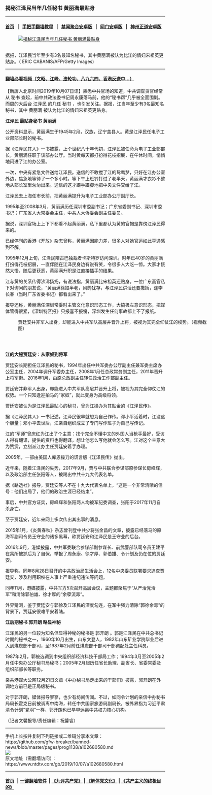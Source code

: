 ### 揭秘江泽民当年几任秘书 黄丽满最贴身
------------------------

#### [首页](https://github.com/gfw-breaker/banned-news/blob/master/README.md) &nbsp;&nbsp;|&nbsp;&nbsp; [手把手翻墙教程](https://github.com/gfw-breaker/guides/wiki) &nbsp;&nbsp;|&nbsp;&nbsp; [禁闻聚合安卓版](https://github.com/gfw-breaker/bn-android) &nbsp;&nbsp;|&nbsp;&nbsp; [网门安卓版](https://github.com/oGate2/oGate) &nbsp;&nbsp;|&nbsp;&nbsp; [神州正道安卓版](https://github.com/SzzdOgate/update) 



<div><div class="featured_image">
 <a href="https://i.ntdtv.com/assets/uploads/2019/10/GettyImages-176445845.jpg" target="_blank">
  <figure>
   <img alt="揭秘江泽民当年几任秘书 黄丽满最贴身" src="https://i.ntdtv.com/assets/uploads/2019/10/GettyImages-176445845-800x450.jpg"/>
  </figure><br/>
 </a>
 <span class="caption">
  据报，江泽民当年至少有3名最知名秘书，其中黄丽满被认为比江的情妇宋祖英更贴身。（ ERIC CABANIS/AFP/Getty Images)
 </span>
</div>
</div><hr/>

#### [翻墙必看视频（文昭、江峰、法轮功、八九六四、香港反送中...）](https://github.com/gfw-breaker/banned-news/blob/master/pages/links.md)

<div><div class="post_content" itemprop="articleBody">
 <p>
  【新唐人北京时间2019年10月07日讯】熟悉中共官场的知道，中共调查贪官经常从
  <ok href="https://www.ntdtv.com/gb/秘书.htm">
   秘书
  </ok>
  查起，前中共政法委书记周永康落马前，他的“秘书帮”几乎被全面围剿。而周的大后台
  <ok href="https://www.ntdtv.com/gb/江泽民.htm">
   江泽民
  </ok>
  的几任
  <ok href="https://www.ntdtv.com/gb/秘书.htm">
   秘书
  </ok>
  ，也引发关注。据报，江当年至少有3名最知名秘书，其中
  <ok href="https://www.ntdtv.com/gb/黄丽满.htm">
   黄丽满
  </ok>
  被认为比江的情妇宋祖英更贴身。
 </p>
 <p>
  <strong>
   <ok href="https://www.ntdtv.com/gb/江泽民.htm">
    江泽民
   </ok>
   最贴身秘书
   <ok href="https://www.ntdtv.com/gb/黄丽满.htm">
    黄丽满
   </ok>
  </strong>
 </p>
 <p>
  公开资料显示，黄丽满生于1945年2月，汉族，辽宁盖县人。黄是江泽民任电子工业部部长时的秘书。
 </p>
 <p>
  据《江泽民其人》一书披露，上个世纪八十年代初，江泽民被任命为电子工业部部长，黄丽满任职于该部办公厅。当时黄每天都打扮得花枝招展，在午休时间，悄悄地闪进了江的办公室。
 </p>
 <p>
  一次，中央有紧急文件送给江泽民。送信的不敢搅了江的鸳鸯梦，只好在江办公室外边，焦急地等待了一个多小时。等下午上班铃打过了老半天，黄丽满才衣衫不整地从部长室里匆匆出来。送信的这才蹑手蹑脚地把中央文件交给了江。
 </p>
 <p>
  江泽民去上海任市长前，把黄丽满提升为电子工业部办公厅副厅长。
 </p>
 <p>
  1995年至2008年3月，黄丽满历任深圳市委副书记；广东省委副书记、深圳市委书记；广东省人大常委会主任，中共人大侨委会副主任委员。
 </p>
 <p>
  据说，深圳官场上上下下都看不起黄丽满，私下里都认为黄的官帽是靠傍江泽民得来的。
 </p>
 <p>
  已经停刊的香港《开放》杂志曾称，黄丽满因能力差，很多人对她官运如此亨通感到不解。
 </p>
 <p>
  1995年12月上旬，江泽民陪古巴独裁者卡斯特罗访问深圳。时年已40岁的黄丽满打扮得花枝招展，一直伴随在江泽民身边有说有笑，令很多人大吃一惊。大家才恍然大悟，随后更获悉，黄丽满升职是江直接插手的结果。
 </p>
 <p>
  江与黄的关系传得沸沸扬扬，有说法指，黄丽满比宋祖英还贴身。一位广东高官私下对询问的朋友说，“黄丽满徐娘半老，风韵犹存，与江泽民讲话还要撒娇，连李长春（当时广东省委书记）都看出来了。”
 </p>
 <p>
  报导还称，黄丽满任深圳常委时主管文化意识形态工作，大搞极左意识形态，把媒体管得很紧，《深圳特区报》只报喜不报懮，深圳发生任何事故都上不了报纸。
 </p>
 <figure class="wp-caption alignnone" id="attachment_102680585" style="width: 600px">
  <ok href="https://i.ntdtv.com/assets/uploads/2019/10/p9076871a653814818.jpg">
   <img alt="" class="size-medium wp-image-102680585" src="https://i.ntdtv.com/assets/uploads/2019/10/p9076871a653814818-600x336.jpg"/>
  </ok>
  <br/><figcaption class="wp-caption-text">
   贾廷安并非军人出身，却能进入中共军队高层并晋升上将，被视为其完全仰仗江的权势。（视频截图）
  </figcaption><br/>
 </figure><br/>
 <p>
  <strong>
   江的大秘贾廷安：从家奴到将军
  </strong>
 </p>
 <p>
  贾廷安长期担任江泽民的秘书，1994年出任中共军委办公厅副主任兼军委主席办公室主任，2004年调升军委办主任，2008年1月任总政常务副主任，2011年晋升上将军衔。2016年1月，由原总政副主任转任政治工作部副主任。
 </p>
 <p>
  贾廷安并非军人出身，却能进入中共军队高层并晋升上将，被视为其完全仰仗江的权势。一个只知逢迎拍马的“家奴”，就此变身为高级将领。
 </p>
 <p>
  贾廷安被认为是江泽民最贴心的秘书，曾为江操办为其贴金的《江泽民传》。
 </p>
 <p>
  据《江泽民其人》一书记述，江泽民很早就想为自己作传。邓小平活着时，江没这个胆量；邓小平去世后，江亲自组织成立了专门写作班子为自己写传记。
 </p>
 <p>
  江的“军师”曾庆红为江出了个主意：找个完全不懂中文的外国人当枪手最好，受访人得有翻译，提供的资料也得翻译，想让他怎么写他就会怎么写。江对这个主意大为赞赏，立刻派江办主任贾廷安着手办理。
 </p>
 <p>
  2005年，一部由美国人库恩操刀的谎言版《江泽民传》抛出。
 </p>
 <p>
  近年来，随着江泽民的失势，2017年9月，贾与中共联合参谋部原参谋长房峰辉，以及政治部主任张阳等人，被踢出中共十九大代表名单。
 </p>
 <p>
  据《路透社》报导，贾廷安等人不在十九大代表名单上，“这是一个非常清晰的信号：他们出局了，他们的政治生涯已经结束”。
 </p>
 <p>
  事后，中共官方证实，房峰辉和张阳两人均被军纪委调查，张阳于2017年11月自杀身亡。
 </p>
 <p>
  至于贾廷安，近年来网上多次传出其出事的消息。
 </p>
 <p>
  2015年1月，《炎黄春秋》杂志曾刊登中共少将张金昌的文章，披露已经落马的原海军副司令员王守业的诸多黑幕，称贾廷安和江泽民是王守业的后台。
 </p>
 <p>
  2016年9月，港媒披露，中共军委联合参谋部副参谋长、前武警部队司令员王建平在寓所被抓后为了自保，举报了周永康、徐才厚、郭伯雄、令计划及仍在位的贾廷安。
 </p>
 <p>
  报导称，同年8月28日召开的中共政治局生活会上，12名中央委员联署要求追查贾廷安，涉及利用职权在人事上严重违纪违法等问题。
 </p>
 <p>
  同年11月，港媒披露，中共军方5次召开高层会议，主题都聚焦于“从严治党治军”和清除郭伯雄、徐才厚的“余孽流毒”。
 </p>
 <p>
  外界猜测，鉴于贾廷安与郭徐及江泽民的深度勾连，在军中强力清除“郭徐余毒”的背景下，贾廷安很难平安着陆。
 </p>
 <p>
  <strong>
   江后期秘书
   <ok href="https://www.ntdtv.com/gb/郭开朗.htm">
    郭开朗
   </ok>
   略显神秘
  </strong>
 </p>
 <p>
  江泽民的另一位较为知名但显得神秘的秘书是
  <ok href="https://www.ntdtv.com/gb/郭开朗.htm">
   郭开朗
  </ok>
  。郭是江泽民在中共总书记时期的秘书之一，1960年10月出生，山东文登人，1982年山东矿业学院毕业后进入到煤炭部干部司，至1987年2月前任煤炭部干部司干部调配处主任科员。
 </p>
 <p>
  1987年2月，郭被选调到中央组织部经济科技干部局工作；1994年3月至2005年2月任中央办公厅秘书局秘书；2005年2月起历任省长助理、副省长、省委常委及组织部部长等职务。
 </p>
 <p>
  亲共港媒大公网12月21日文章《中办秘书局走出来的干部们》披露，郭开朗在外调地方前已是正局级秘书。
 </p>
 <p>
  对于郭开朗，媒体报导寥寥，也少有坊间传闻。不过，如同令计划的亲信中办秘书局局长霍克日前被调离中南海，转任中共国家旅游局副局长，被外界指为习近平肃清令计划“党羽”一样，郭开朗也已早早远离中共权力核心机构。
 </p>
 <p>
  （记者文馨报导/责任编辑：祝馨睿）
 </p>
 <div class="single_ad">
 </div>
</div>
</div>
<hr/>
手机上长按并复制下列链接或二维码分享本文章：<br/>
https://github.com/gfw-breaker/banned-news/blob/master/pages/prog1138/a102680580.md <br/>
<a href='https://github.com/gfw-breaker/banned-news/blob/master/pages/prog1138/a102680580.md'><img src='https://github.com/gfw-breaker/banned-news/blob/master/pages/prog1138/a102680580.md.png'/></a> <br/>
原文地址（需翻墙访问）：https://www.ntdtv.com/gb/2019/10/07/a102680580.html


------------------------
#### [首页](https://github.com/gfw-breaker/banned-news/blob/master/README.md) &nbsp;|&nbsp; [一键翻墙软件](https://github.com/gfw-breaker/nogfw/blob/master/README.md) &nbsp;| [《九评共产党》](https://github.com/gfw-breaker/9ping.md/blob/master/README.md#九评之一评共产党是什么) | [《解体党文化》](https://github.com/gfw-breaker/jtdwh.md/blob/master/README.md) | [《共产主义的终极目的》](https://github.com/gfw-breaker/gczydzjmd.md/blob/master/README.md)


<img src='http://gfw-breaker.win/banned-news/pages/prog1138/a102680580.md' width='0px' height='0px'/>